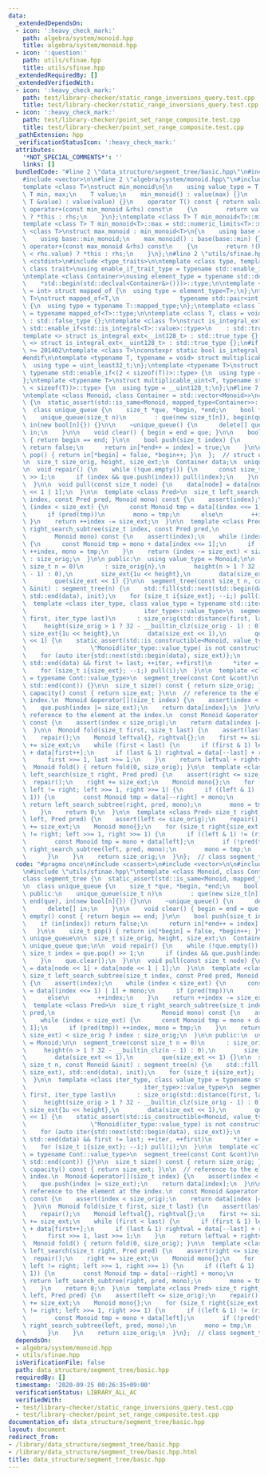 ```yaml
---
data:
  _extendedDependsOn:
  - icon: ':heavy_check_mark:'
    path: algebra/system/monoid.hpp
    title: algebra/system/monoid.hpp
  - icon: ':question:'
    path: utils/sfinae.hpp
    title: utils/sfinae.hpp
  _extendedRequiredBy: []
  _extendedVerifiedWith:
  - icon: ':heavy_check_mark:'
    path: test/library-checker/static_range_inversions_query.test.cpp
    title: test/library-checker/static_range_inversions_query.test.cpp
  - icon: ':heavy_check_mark:'
    path: test/library-checker/point_set_range_composite.test.cpp
    title: test/library-checker/point_set_range_composite.test.cpp
  _pathExtension: hpp
  _verificationStatusIcon: ':heavy_check_mark:'
  attributes:
    '*NOT_SPECIAL_COMMENTS*': ''
    links: []
  bundledCode: "#line 2 \"data_structure/segment_tree/basic.hpp\"\n#include <cassert>\n\
    #include <vector>\n\n#line 2 \"algebra/system/monoid.hpp\"\n#include <limits>\n\
    template <class T>\nstruct min_monoid\n{\n    using value_type = T;\n    static\
    \ T min, max;\n    T value;\n    min_monoid() : value(max) {}\n    min_monoid(const\
    \ T &value) : value(value) {}\n    operator T() const { return value; }\n    min_monoid\
    \ operator+(const min_monoid &rhs) const\n    {\n        return value < rhs.value\
    \ ? *this : rhs;\n    }\n};\ntemplate <class T> T min_monoid<T>::min = std::numeric_limits<T>::min();\n\
    template <class T> T min_monoid<T>::max = std::numeric_limits<T>::max();\ntemplate\
    \ <class T>\nstruct max_monoid : min_monoid<T>\n{\n    using base = min_monoid<T>;\n\
    \    using base::min_monoid;\n    max_monoid() : base(base::min) {}\n    max_monoid\
    \ operator+(const max_monoid &rhs) const\n    {\n        return !(base::value\
    \ < rhs.value) ? *this : rhs;\n    }\n};\n#line 2 \"utils/sfinae.hpp\"\n#include\
    \ <cstdint>\n#include <type_traits>\n\ntemplate <class type, template <class>\
    \ class trait>\nusing enable_if_trait_type = typename std::enable_if<trait<type>::value>::type;\n\
    \ntemplate <class Container>\nusing element_type = typename std::decay<decltype(\n\
    \    *std::begin(std::declval<Container&>()))>::type;\n\ntemplate <class T, class\
    \ = int> struct mapped_of {\n  using type = element_type<T>;\n};\ntemplate <class\
    \ T>\nstruct mapped_of<T,\n                 typename std::pair<int, typename T::mapped_type>::first_type>\
    \ {\n  using type = typename T::mapped_type;\n};\ntemplate <class T> using mapped_type\
    \ = typename mapped_of<T>::type;\n\ntemplate <class T, class = void> struct is_integral_ext\
    \ : std::false_type {};\ntemplate <class T>\nstruct is_integral_ext<\n    T, typename\
    \ std::enable_if<std::is_integral<T>::value>::type>\n    : std::true_type {};\n\
    template <> struct is_integral_ext<__int128_t> : std::true_type {};\ntemplate\
    \ <> struct is_integral_ext<__uint128_t> : std::true_type {};\n#if __cplusplus\
    \ >= 201402\ntemplate <class T>\nconstexpr static bool is_integral_ext_v = is_integral_ext<T>::value;\n\
    #endif\n\ntemplate <typename T, typename = void> struct multiplicable_uint {\n\
    \  using type = uint_least32_t;\n};\ntemplate <typename T>\nstruct multiplicable_uint<T,\
    \ typename std::enable_if<(2 < sizeof(T))>::type> {\n  using type = uint_least64_t;\n\
    };\ntemplate <typename T>\nstruct multiplicable_uint<T, typename std::enable_if<(4\
    \ < sizeof(T))>::type> {\n  using type = __uint128_t;\n};\n#line 7 \"data_structure/segment_tree/basic.hpp\"\
    \ntemplate <class Monoid, class Container = std::vector<Monoid>>\nclass segment_tree\
    \ {\n  static_assert(std::is_same<Monoid, mapped_type<Container>>::value);\n\n\
    \  class unique_queue {\n    size_t *que, *begin, *end;\n    bool *in;\n\n   public:\n\
    \    unique_queue(size_t n)\n        : que(new size_t[n]), begin(que), end(que),\
    \ in(new bool[n]{}) {}\n\n    ~unique_queue() {\n      delete[] que;\n      delete[]\
    \ in;\n    }\n\n    void clear() { begin = end = que; }\n\n    bool empty() const\
    \ { return begin == end; }\n\n    bool push(size_t index) {\n      if (in[index])\
    \ return false;\n      return in[*end++ = index] = true;\n    }\n\n    size_t\
    \ pop() { return in[*begin] = false, *begin++; }\n  };  // struct unique_queue\n\
    \n  size_t size_orig, height, size_ext;\n  Container data;\n  unique_queue que;\n\
    \n  void repair() {\n    while (!que.empty()) {\n      const size_t index = que.pop()\
    \ >> 1;\n      if (index && que.push(index)) pull(index);\n    }\n    que.clear();\n\
    \  }\n\n  void pull(const size_t node) {\n    data[node] = data[node << 1] + data[node\
    \ << 1 | 1];\n  }\n\n  template <class Pred>\n  size_t left_search_subtree(size_t\
    \ index, const Pred pred, Monoid mono) const {\n    assert(index);\n    while\
    \ (index < size_ext) {\n      const Monoid tmp = data[(index <<= 1) | 1] + mono;\n\
    \      if (pred(tmp))\n        mono = tmp;\n      else\n        ++index;\n   \
    \ }\n    return ++index -= size_ext;\n  }\n\n  template <class Pred>\n  size_t\
    \ right_search_subtree(size_t index, const Pred pred,\n                      \
    \        Monoid mono) const {\n    assert(index);\n    while (index < size_ext)\
    \ {\n      const Monoid tmp = mono + data[index <<= 1];\n      if (pred(tmp))\
    \ ++index, mono = tmp;\n    }\n    return (index -= size_ext) < size_orig ? index\
    \ : size_orig;\n  }\n\n public:\n  using value_type = Monoid;\n\n  segment_tree(const\
    \ size_t n = 0)\n      : size_orig{n},\n        height(n > 1 ? 32 - __builtin_clz(n\
    \ - 1) : 0),\n        size_ext{1u << height},\n        data(size_ext << 1),\n\
    \        que(size_ext << 1) {}\n\n  segment_tree(const size_t n, const Monoid\
    \ &init) : segment_tree(n) {\n    std::fill(std::next(std::begin(data), size_ext),\
    \ std::end(data), init);\n    for (size_t i{size_ext}; --i;) pull(i);\n  }\n\n\
    \  template <class iter_type, class value_type = typename std::iterator_traits<\n\
    \                                 iter_type>::value_type>\n  segment_tree(iter_type\
    \ first, iter_type last)\n      : size_orig(std::distance(first, last)),\n   \
    \     height(size_orig > 1 ? 32 - __builtin_clz(size_orig - 1) : 0),\n       \
    \ size_ext{1u << height},\n        data(size_ext << 1),\n        que(size_ext\
    \ << 1) {\n    static_assert(std::is_constructible<Monoid, value_type>::value,\n\
    \                  \"Monoid(iter_type::value_type) is not constructible.\");\n\
    \    for (auto iter{std::next(std::begin(data), size_ext)};\n         iter !=\
    \ std::end(data) && first != last; ++iter, ++first)\n      *iter = Monoid{*first};\n\
    \    for (size_t i{size_ext}; --i;) pull(i);\n  }\n\n  template <class Cont, typename\
    \ = typename Cont::value_type>\n  segment_tree(const Cont &cont)\n      : segment_tree(std::begin(cont),\
    \ std::end(cont)) {}\n\n  size_t size() const { return size_orig; }\n  size_t\
    \ capacity() const { return size_ext; }\n\n  // reference to the element at the\
    \ index.\n  Monoid &operator[](size_t index) {\n    assert(index < size_orig);\n\
    \    que.push(index |= size_ext);\n    return data[index];\n  }\n\n  // const\
    \ reference to the element at the index.\n  const Monoid &operator[](size_t index)\
    \ const {\n    assert(index < size_orig);\n    return data[index |= size_orig];\n\
    \  }\n\n  Monoid fold(size_t first, size_t last) {\n    assert(last <= size_orig);\n\
    \    repair();\n    Monoid leftval{}, rightval{};\n    first += size_ext, last\
    \ += size_ext;\n    while (first < last) {\n      if (first & 1) leftval = leftval\
    \ + data[first++];\n      if (last & 1) rightval = data[--last] + rightval;\n\
    \      first >>= 1, last >>= 1;\n    }\n    return leftval + rightval;\n  }\n\n\
    \  Monoid fold() { return fold(0, size_orig); }\n\n  template <class Pred> size_t\
    \ left_search(size_t right, Pred pred) {\n    assert(right <= size_orig);\n  \
    \  repair();\n    right += size_ext;\n    Monoid mono{};\n    for (size_t left{size_ext};\
    \ left != right; left >>= 1, right >>= 1) {\n      if ((left & 1) != (right &\
    \ 1)) {\n        const Monoid tmp = data[--right] + mono;\n        if (!pred(tmp))\
    \ return left_search_subtree(right, pred, mono);\n        mono = tmp;\n      }\n\
    \    }\n    return 0;\n  }\n\n  template <class Pred> size_t right_search(size_t\
    \ left, Pred pred) {\n    assert(left <= size_orig);\n    repair();\n    left\
    \ += size_ext;\n    Monoid mono{};\n    for (size_t right{size_ext << 1}; left\
    \ != right; left >>= 1, right >>= 1) {\n      if ((left & 1) != (right & 1)) {\n\
    \        const Monoid tmp = mono + data[left];\n        if (!pred(tmp)) return\
    \ right_search_subtree(left, pred, mono);\n        mono = tmp;\n        ++left;\n\
    \      }\n    }\n    return size_orig;\n  }\n};  // class segment_tree\n"
  code: "#pragma once\n#include <cassert>\n#include <vector>\n\n#include \"algebra/system/monoid.hpp\"\
    \n#include \"utils/sfinae.hpp\"\ntemplate <class Monoid, class Container = std::vector<Monoid>>\n\
    class segment_tree {\n  static_assert(std::is_same<Monoid, mapped_type<Container>>::value);\n\
    \n  class unique_queue {\n    size_t *que, *begin, *end;\n    bool *in;\n\n  \
    \ public:\n    unique_queue(size_t n)\n        : que(new size_t[n]), begin(que),\
    \ end(que), in(new bool[n]{}) {}\n\n    ~unique_queue() {\n      delete[] que;\n\
    \      delete[] in;\n    }\n\n    void clear() { begin = end = que; }\n\n    bool\
    \ empty() const { return begin == end; }\n\n    bool push(size_t index) {\n  \
    \    if (in[index]) return false;\n      return in[*end++ = index] = true;\n \
    \   }\n\n    size_t pop() { return in[*begin] = false, *begin++; }\n  };  // struct\
    \ unique_queue\n\n  size_t size_orig, height, size_ext;\n  Container data;\n \
    \ unique_queue que;\n\n  void repair() {\n    while (!que.empty()) {\n      const\
    \ size_t index = que.pop() >> 1;\n      if (index && que.push(index)) pull(index);\n\
    \    }\n    que.clear();\n  }\n\n  void pull(const size_t node) {\n    data[node]\
    \ = data[node << 1] + data[node << 1 | 1];\n  }\n\n  template <class Pred>\n \
    \ size_t left_search_subtree(size_t index, const Pred pred, Monoid mono) const\
    \ {\n    assert(index);\n    while (index < size_ext) {\n      const Monoid tmp\
    \ = data[(index <<= 1) | 1] + mono;\n      if (pred(tmp))\n        mono = tmp;\n\
    \      else\n        ++index;\n    }\n    return ++index -= size_ext;\n  }\n\n\
    \  template <class Pred>\n  size_t right_search_subtree(size_t index, const Pred\
    \ pred,\n                              Monoid mono) const {\n    assert(index);\n\
    \    while (index < size_ext) {\n      const Monoid tmp = mono + data[index <<=\
    \ 1];\n      if (pred(tmp)) ++index, mono = tmp;\n    }\n    return (index -=\
    \ size_ext) < size_orig ? index : size_orig;\n  }\n\n public:\n  using value_type\
    \ = Monoid;\n\n  segment_tree(const size_t n = 0)\n      : size_orig{n},\n   \
    \     height(n > 1 ? 32 - __builtin_clz(n - 1) : 0),\n        size_ext{1u << height},\n\
    \        data(size_ext << 1),\n        que(size_ext << 1) {}\n\n  segment_tree(const\
    \ size_t n, const Monoid &init) : segment_tree(n) {\n    std::fill(std::next(std::begin(data),\
    \ size_ext), std::end(data), init);\n    for (size_t i{size_ext}; --i;) pull(i);\n\
    \  }\n\n  template <class iter_type, class value_type = typename std::iterator_traits<\n\
    \                                 iter_type>::value_type>\n  segment_tree(iter_type\
    \ first, iter_type last)\n      : size_orig(std::distance(first, last)),\n   \
    \     height(size_orig > 1 ? 32 - __builtin_clz(size_orig - 1) : 0),\n       \
    \ size_ext{1u << height},\n        data(size_ext << 1),\n        que(size_ext\
    \ << 1) {\n    static_assert(std::is_constructible<Monoid, value_type>::value,\n\
    \                  \"Monoid(iter_type::value_type) is not constructible.\");\n\
    \    for (auto iter{std::next(std::begin(data), size_ext)};\n         iter !=\
    \ std::end(data) && first != last; ++iter, ++first)\n      *iter = Monoid{*first};\n\
    \    for (size_t i{size_ext}; --i;) pull(i);\n  }\n\n  template <class Cont, typename\
    \ = typename Cont::value_type>\n  segment_tree(const Cont &cont)\n      : segment_tree(std::begin(cont),\
    \ std::end(cont)) {}\n\n  size_t size() const { return size_orig; }\n  size_t\
    \ capacity() const { return size_ext; }\n\n  // reference to the element at the\
    \ index.\n  Monoid &operator[](size_t index) {\n    assert(index < size_orig);\n\
    \    que.push(index |= size_ext);\n    return data[index];\n  }\n\n  // const\
    \ reference to the element at the index.\n  const Monoid &operator[](size_t index)\
    \ const {\n    assert(index < size_orig);\n    return data[index |= size_orig];\n\
    \  }\n\n  Monoid fold(size_t first, size_t last) {\n    assert(last <= size_orig);\n\
    \    repair();\n    Monoid leftval{}, rightval{};\n    first += size_ext, last\
    \ += size_ext;\n    while (first < last) {\n      if (first & 1) leftval = leftval\
    \ + data[first++];\n      if (last & 1) rightval = data[--last] + rightval;\n\
    \      first >>= 1, last >>= 1;\n    }\n    return leftval + rightval;\n  }\n\n\
    \  Monoid fold() { return fold(0, size_orig); }\n\n  template <class Pred> size_t\
    \ left_search(size_t right, Pred pred) {\n    assert(right <= size_orig);\n  \
    \  repair();\n    right += size_ext;\n    Monoid mono{};\n    for (size_t left{size_ext};\
    \ left != right; left >>= 1, right >>= 1) {\n      if ((left & 1) != (right &\
    \ 1)) {\n        const Monoid tmp = data[--right] + mono;\n        if (!pred(tmp))\
    \ return left_search_subtree(right, pred, mono);\n        mono = tmp;\n      }\n\
    \    }\n    return 0;\n  }\n\n  template <class Pred> size_t right_search(size_t\
    \ left, Pred pred) {\n    assert(left <= size_orig);\n    repair();\n    left\
    \ += size_ext;\n    Monoid mono{};\n    for (size_t right{size_ext << 1}; left\
    \ != right; left >>= 1, right >>= 1) {\n      if ((left & 1) != (right & 1)) {\n\
    \        const Monoid tmp = mono + data[left];\n        if (!pred(tmp)) return\
    \ right_search_subtree(left, pred, mono);\n        mono = tmp;\n        ++left;\n\
    \      }\n    }\n    return size_orig;\n  }\n};  // class segment_tree\n"
  dependsOn:
  - algebra/system/monoid.hpp
  - utils/sfinae.hpp
  isVerificationFile: false
  path: data_structure/segment_tree/basic.hpp
  requiredBy: []
  timestamp: '2020-09-25 00:26:35+09:00'
  verificationStatus: LIBRARY_ALL_AC
  verifiedWith:
  - test/library-checker/static_range_inversions_query.test.cpp
  - test/library-checker/point_set_range_composite.test.cpp
documentation_of: data_structure/segment_tree/basic.hpp
layout: document
redirect_from:
- /library/data_structure/segment_tree/basic.hpp
- /library/data_structure/segment_tree/basic.hpp.html
title: data_structure/segment_tree/basic.hpp
---
```

